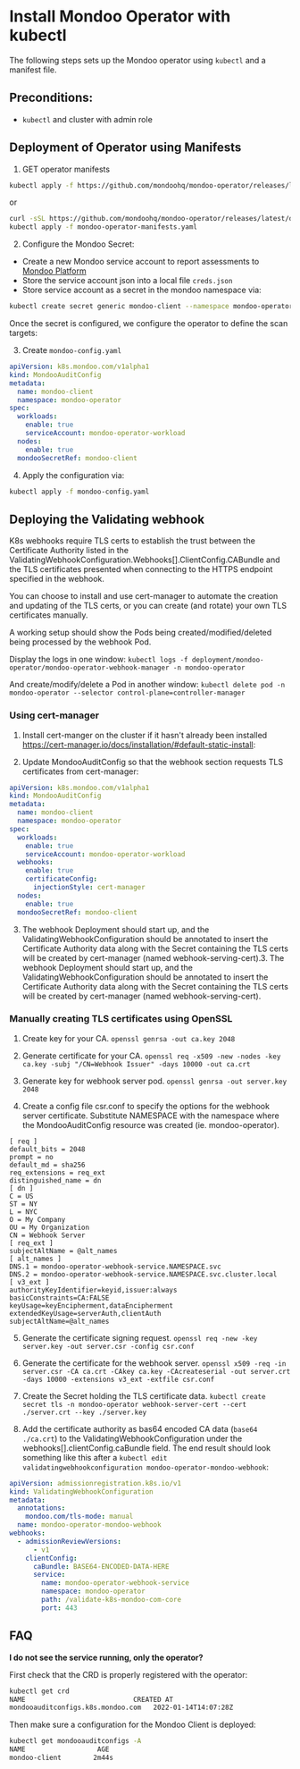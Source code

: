 # Install Mondoo Operator with kubectl

The following steps sets up the Mondoo operator using `kubectl` and a manifest file.

## Preconditions:

- `kubectl` and cluster with admin role

## Deployment of Operator using Manifests

1. GET operator manifests

```bash
kubectl apply -f https://github.com/mondoohq/mondoo-operator/releases/latest/download/mondoo-operator-manifests.yaml
```

or

```bash
curl -sSL https://github.com/mondoohq/mondoo-operator/releases/latest/download/mondoo-operator-manifests.yaml > mondoo-operator-manifests.yaml
kubectl apply -f mondoo-operator-manifests.yaml
```

2. Configure the Mondoo Secret:

- Create a new Mondoo service account to report assessments to [Mondoo Platform](https://mondoo.com/docs/platform/service_accounts)
- Store the service account json into a local file `creds.json`
- Store service account as a secret in the mondoo namespace via:

```bash
kubectl create secret generic mondoo-client --namespace mondoo-operator --from-file=config=creds.json
```

Once the secret is configured, we configure the operator to define the scan targets:

3. Create `mondoo-config.yaml`

```yaml
apiVersion: k8s.mondoo.com/v1alpha1
kind: MondooAuditConfig
metadata:
  name: mondoo-client
  namespace: mondoo-operator
spec:
  workloads:
    enable: true
    serviceAccount: mondoo-operator-workload
  nodes:
    enable: true
  mondooSecretRef: mondoo-client
```

4. Apply the configuration via:

```bash
kubectl apply -f mondoo-config.yaml
```

## Deploying the Validating webhook

K8s webhooks require TLS certs to establish the trust between the Certificate Authority listed in the ValidatingWebhookConfiguration.Webhooks[].ClientConfig.CABundle and the TLS certificates presented when connecting to the HTTPS endpoint specified in the webhook.

You can choose to install and use cert-manager to automate the creation and updating of the TLS certs, or you can create (and rotate) your own TLS certificates manually.

A working setup should show the Pods being created/modified/deleted being processed by the webhook Pod.

Display the logs in one window:
`kubectl logs -f deployment/mondoo-operator/mondoo-operator-webhook-manager -n mondoo-operator`

And create/modify/delete a Pod in another window:
`kubectl delete pod -n mondoo-operator --selector control-plane=controller-manager`

### Using cert-manager

1. Install cert-manger on the cluster if it hasn't already been installed https://cert-manager.io/docs/installation/#default-static-install:

2. Update MondooAuditConfig so that the webhook section requests TLS certificates from cert-manager:

```yaml
apiVersion: k8s.mondoo.com/v1alpha1
kind: MondooAuditConfig
metadata:
  name: mondoo-client
  namespace: mondoo-operator
spec:
  workloads:
    enable: true
    serviceAccount: mondoo-operator-workload
  webhooks:
    enable: true
    certificateConfig:
      injectionStyle: cert-manager
  nodes:
    enable: true
  mondooSecretRef: mondoo-client
```

3. The webhook Deployment should start up, and the ValidatingWebhookConfiguration should be annotated to insert the Certificate Authority data along with the Secret containing the TLS certs will be created by cert-manager (named webhook-serving-cert).3. The webhook Deployment should start up, and the ValidatingWebhookConfiguration should be annotated to insert the Certificate Authority data along with the Secret containing the TLS certs will be created by cert-manager (named webhook-serving-cert).

### Manually creating TLS certificates using OpenSSL

1. Create key for your CA.
   `openssl genrsa -out ca.key 2048`

2. Generate certificate for your CA.
   `openssl req -x509 -new -nodes -key ca.key -subj "/CN=Webhook Issuer" -days 10000 -out ca.crt`

3. Generate key for webhook server pod.
   `openssl genrsa -out server.key 2048`

4. Create a config file csr.conf to specify the options for the webhook server certificate. Substitute NAMESPACE with the namespace where the MondooAuditConfig resource was created (ie. mondoo-operator).

```
[ req ]
default_bits = 2048
prompt = no
default_md = sha256
req_extensions = req_ext
distinguished_name = dn
[ dn ]
C = US
ST = NY
L = NYC
O = My Company
OU = My Organization
CN = Webhook Server
[ req_ext ]
subjectAltName = @alt_names
[ alt_names ]
DNS.1 = mondoo-operator-webhook-service.NAMESPACE.svc
DNS.2 = mondoo-operator-webhook-service.NAMESPACE.svc.cluster.local
[ v3_ext ]
authorityKeyIdentifier=keyid,issuer:always
basicConstraints=CA:FALSE
keyUsage=keyEncipherment,dataEncipherment
extendedKeyUsage=serverAuth,clientAuth
subjectAltName=@alt_names
```

5. Generate the certificate signing request.
   `openssl req -new -key server.key -out server.csr -config csr.conf`

6. Generate the certificate for the webhook server.
   `openssl x509 -req -in server.csr -CA ca.crt -CAkey ca.key -CAcreateserial -out server.crt -days 10000 -extensions v3_ext -extfile csr.conf`

7. Create the Secret holding the TLS certificate data.
   `kubectl create secret tls -n mondoo-operator webhook-server-cert --cert ./server.crt --key ./server.key`

8. Add the certificate authority as bas64 encoded CA data (`base64 ./ca.crt`) to the ValidatingWebhookConfiguration under the webhooks[].clientConfig.caBundle field. The end result should look something like this after a `kubectl edit validatingwebhookconfiguration mondoo-operator-mondoo-webhook`:

```yaml
apiVersion: admissionregistration.k8s.io/v1
kind: ValidatingWebhookConfiguration
metadata:
  annotations:
    mondoo.com/tls-mode: manual
  name: mondoo-operator-mondoo-webhook
webhooks:
  - admissionReviewVersions:
      - v1
    clientConfig:
      caBundle: BASE64-ENCODED-DATA-HERE
      service:
        name: mondoo-operator-webhook-service
        namespace: mondoo-operator
        path: /validate-k8s-mondoo-com-core
        port: 443
```

## FAQ

**I do not see the service running, only the operator?**

First check that the CRD is properly registered with the operator:

```bash
kubectl get crd
NAME                           CREATED AT
mondooauditconfigs.k8s.mondoo.com   2022-01-14T14:07:28Z
```

Then make sure a configuration for the Mondoo Client is deployed:

```bash
kubectl get mondooauditconfigs -A
NAME                  AGE
mondoo-client        2m44s
```
